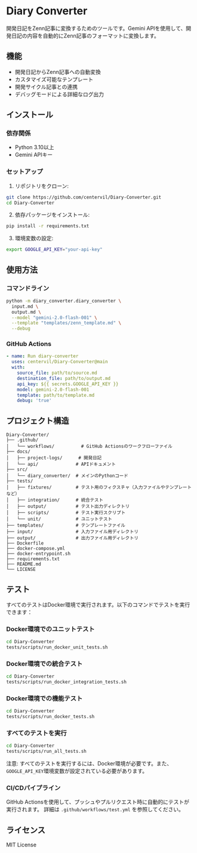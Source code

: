 # Diary Converter

開発日記をZenn記事に変換するためのツールです。Gemini APIを使用して、開発日記の内容を自動的にZenn記事のフォーマットに変換します。

## 機能

- 開発日記からZenn記事への自動変換
- カスタマイズ可能なテンプレート
- 開発サイクル記事との連携
- デバッグモードによる詳細なログ出力

## インストール

### 依存関係

- Python 3.10以上
- Gemini APIキー

### セットアップ

1. リポジトリをクローン:
```bash
git clone https://github.com/centervil/Diary-Converter.git
cd Diary-Converter
```

2. 依存パッケージをインストール:
```bash
pip install -r requirements.txt
```

3. 環境変数の設定:
```bash
export GOOGLE_API_KEY="your-api-key"
```

## 使用方法

### コマンドライン

```bash
python -m diary_converter.diary_converter \
  input.md \
  output.md \
  --model "gemini-2.0-flash-001" \
  --template "templates/zenn_template.md" \
  --debug
```

### GitHub Actions

```yaml
- name: Run diary-converter
  uses: centervil/Diary-Converter@main
  with:
    source_file: path/to/source.md
    destination_file: path/to/output.md
    api_key: ${{ secrets.GOOGLE_API_KEY }}
    model: gemini-2.0-flash-001
    template: path/to/template.md
    debug: 'true'
```

## プロジェクト構造

```
Diary-Converter/
├── .github/
│   └── workflows/          # GitHub Actionsのワークフローファイル
├── docs/
│   ├── project-logs/      # 開発日記
│   └── api/              # APIドキュメント
├── src/
│   └── diary_converter/  # メインのPythonコード
├── tests/
│   ├── fixtures/         # テスト用のフィクスチャ（入力ファイルやテンプレートなど）
│   ├── integration/      # 統合テスト
│   ├── output/           # テスト出力ディレクトリ
│   ├── scripts/          # テスト実行スクリプト
│   └── unit/             # ユニットテスト
├── templates/            # テンプレートファイル
├── input/                # 入力ファイル用ディレクトリ
├── output/               # 出力ファイル用ディレクトリ
├── Dockerfile
├── docker-compose.yml
├── docker-entrypoint.sh
├── requirements.txt
├── README.md
└── LICENSE
```

## テスト

すべてのテストはDocker環境で実行されます。以下のコマンドでテストを実行できます：

### Docker環境でのユニットテスト

```bash
cd Diary-Converter
tests/scripts/run_docker_unit_tests.sh
```

### Docker環境での統合テスト

```bash
cd Diary-Converter
tests/scripts/run_docker_integration_tests.sh
```

### Docker環境での機能テスト

```bash
cd Diary-Converter
tests/scripts/run_docker_tests.sh
```

### すべてのテストを実行

```bash
cd Diary-Converter
tests/scripts/run_all_tests.sh
```

注意: すべてのテストを実行するには、Docker環境が必要です。また、`GOOGLE_API_KEY`環境変数が設定されている必要があります。

### CI/CDパイプライン

GitHub Actionsを使用して、プッシュやプルリクエスト時に自動的にテストが実行されます。
詳細は `.github/workflows/test.yml` を参照してください。

## ライセンス

MIT License
